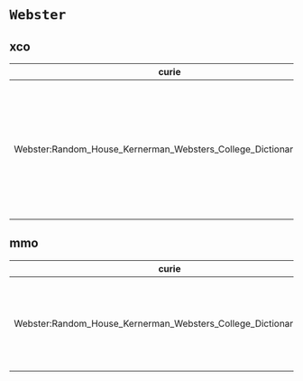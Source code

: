 # `Webster`
## xco
| curie                                                           |   usages | nodes                                                                                                                                                                                                                                                                                                                                                                                                                                                                                                                                                                                                                                                                                                |
|-----------------------------------------------------------------|----------|------------------------------------------------------------------------------------------------------------------------------------------------------------------------------------------------------------------------------------------------------------------------------------------------------------------------------------------------------------------------------------------------------------------------------------------------------------------------------------------------------------------------------------------------------------------------------------------------------------------------------------------------------------------------------------------------------|
| Webster:Random_House_Kernerman_Websters_College_Dictionary_2010 |        6 | [http://purl.obolibrary.org/obo/XCO:0000326](https://bioregistry.io/http://purl.obolibrary.org/obo/XCO:0000326), [http://purl.obolibrary.org/obo/XCO:0000358](https://bioregistry.io/http://purl.obolibrary.org/obo/XCO:0000358), [http://purl.obolibrary.org/obo/XCO:0000528](https://bioregistry.io/http://purl.obolibrary.org/obo/XCO:0000528), [http://purl.obolibrary.org/obo/XCO:0000530](https://bioregistry.io/http://purl.obolibrary.org/obo/XCO:0000530), [http://purl.obolibrary.org/obo/XCO:0000531](https://bioregistry.io/http://purl.obolibrary.org/obo/XCO:0000531), [http://purl.obolibrary.org/obo/XCO:0000678](https://bioregistry.io/http://purl.obolibrary.org/obo/XCO:0000678) |
## mmo
| curie                                                           |   usages | nodes                                                                                                                                                                                                                                                                                                                                                                                                                                                              |
|-----------------------------------------------------------------|----------|--------------------------------------------------------------------------------------------------------------------------------------------------------------------------------------------------------------------------------------------------------------------------------------------------------------------------------------------------------------------------------------------------------------------------------------------------------------------|
| Webster:Random_House_Kernerman_Websters_College_Dictionary_2010 |        4 | [http://purl.obolibrary.org/obo/MMO:0000405](https://bioregistry.io/http://purl.obolibrary.org/obo/MMO:0000405), [http://purl.obolibrary.org/obo/MMO:0000427](https://bioregistry.io/http://purl.obolibrary.org/obo/MMO:0000427), [http://purl.obolibrary.org/obo/MMO:0000428](https://bioregistry.io/http://purl.obolibrary.org/obo/MMO:0000428), [http://purl.obolibrary.org/obo/MMO:0000443](https://bioregistry.io/http://purl.obolibrary.org/obo/MMO:0000443) |
